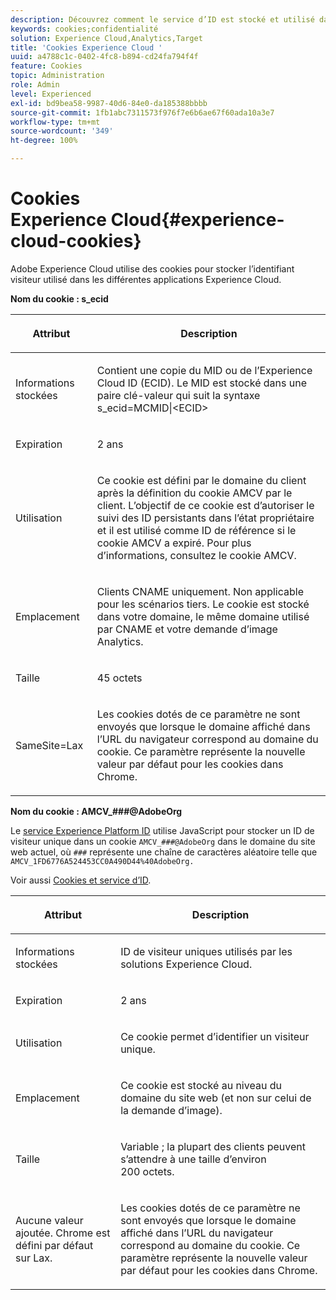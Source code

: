```yaml
---
description: Découvrez comment le service d’ID est stocké et utilisé dans les applications Experience Cloud.
keywords: cookies;confidentialité
solution: Experience Cloud,Analytics,Target
title: 'Cookies Experience Cloud '
uuid: a4788c1c-0402-4fc8-b894-cd24fa794f4f
feature: Cookies
topic: Administration
role: Admin
level: Experienced
exl-id: bd9bea58-9987-40d6-84e0-da185388bbbb
source-git-commit: 1fb1abc7311573f976f7e6b6ae67f60ada10a3e7
workflow-type: tm+mt
source-wordcount: '349'
ht-degree: 100%

---
```


# Cookies Experience Cloud{#experience-cloud-cookies}

Adobe Experience Cloud utilise des cookies pour stocker l’identifiant visiteur utilisé dans les différentes applications Experience Cloud.

**Nom du cookie : s_ecid**

<table id="table_FF4C70D3D4CC425BA65162D5A9504F7D"> 
 <thead> 
  <tr> 
   <th colname="col1" class="entry"> <p>Attribut </p> </th> 
   <th colname="col2" class="entry"> <p>Description </p> </th> 
  </tr> 
 </thead>
 <tbody> 
  <tr> 
   <td colname="col1"> <p>Informations stockées </p> </td> 
   <td colname="col2"> <p> Contient une copie du MID ou de l’Experience Cloud ID (ECID). Le MID est stocké dans une paire clé-valeur qui suit la syntaxe s_ecid=MCMID|&lt;ECID&gt; </p> </td> 
  </tr> 
  <tr> 
   <td colname="col1"> <p> Expiration </p> </td> 
   <td colname="col2"> <p>2 ans </p> </td> 
  </tr> 
  <tr> 
   <td colname="col1"> <p> Utilisation </p> </td> 
   <td colname="col2"> <p>Ce cookie est défini par le domaine du client après la définition du cookie AMCV par le client. L’objectif de ce cookie est d’autoriser le suivi des ID persistants dans l’état propriétaire et il est utilisé comme ID de référence si le cookie AMCV a expiré. Pour plus d’informations, consultez le cookie AMCV. </p> </td> 
  </tr> 
  <tr> 
   <td colname="col1"> <p> Emplacement </p> </td> 
   <td colname="col2"> <p>Clients CNAME uniquement. Non applicable pour les scénarios tiers. Le cookie est stocké dans votre domaine, le même domaine utilisé par CNAME et votre demande d’image Analytics. </p> </td> 
  </tr> 
  <tr> 
   <td colname="col1"> <p> Taille </p> </td> 
   <td colname="col2"> <p>45 octets </p> </td> 
  </tr> 
  <tr> 
   <td colname="col1"> <p> SameSite=Lax </p> </td> 
   <td colname="col2"> <p>Les cookies dotés de ce paramètre ne sont envoyés que lorsque le domaine affiché dans l’URL du navigateur correspond au domaine du cookie. Ce paramètre représente la nouvelle valeur par défaut pour les cookies dans Chrome.</p> </td> 
  </tr> 
 </tbody> 
</table>

**Nom du cookie : AMCV_###@AdobeOrg**

Le [service Experience Platform ID](https://experienceleague.adobe.com/docs/id-service/using/home.html?lang=fr) utilise JavaScript pour stocker un ID de visiteur unique dans un cookie `AMCV_###@AdobeOrg` dans le domaine du site web actuel, où `###` représente une chaîne de caractères aléatoire telle que `AMCV_1FD6776A524453CC0A490D44%40AdobeOrg.`

Voir aussi [Cookies et service d’ID](https://experienceleague.adobe.com/docs/id-service/using/intro/cookies.html?lang=fr).

<table id="table_1883C0836C1E4AF5A262FBF5000C1B11"> 
 <thead> 
  <tr> 
   <th colname="col1" class="entry"> <p>Attribut </p> </th> 
   <th colname="col2" class="entry"> <p>Description </p> </th> 
  </tr> 
 </thead>
 <tbody> 
  <tr> 
   <td colname="col1"> <p>Informations stockées </p> </td> 
   <td colname="col2"> <p> ID de visiteur uniques utilisés par les solutions Experience Cloud. </p> </td> 
  </tr> 
  <tr> 
   <td colname="col1"> <p> Expiration </p> </td> 
   <td colname="col2"> <p> 2 ans </p> </td> 
  </tr> 
  <tr> 
   <td colname="col1"> <p> Utilisation </p> </td> 
   <td colname="col2"> <p> Ce cookie permet d’identifier un visiteur unique. </p> </td> 
  </tr> 
  <tr> 
   <td colname="col1"> <p> Emplacement </p> </td> 
   <td colname="col2"> <p> Ce cookie est stocké au niveau du domaine du site web (et non sur celui de la demande d’image). </p> </td> 
  </tr> 
  <tr> 
   <td colname="col1"> <p> Taille </p> </td> 
   <td colname="col2"> <p> Variable ; la plupart des clients peuvent s’attendre à une taille d’environ 200 octets. </p> </td> 
  </tr> 
  <tr> 
   <td colname="col1"> <p>Aucune valeur ajoutée. Chrome est défini par défaut sur Lax. </p> </td> 
   <td colname="col2"> <p> Les cookies dotés de ce paramètre ne sont envoyés que lorsque le domaine affiché dans l’URL du navigateur correspond au domaine du cookie. Ce paramètre représente la nouvelle valeur par défaut pour les cookies dans Chrome. </p> </td> 
  </tr> 
 </tbody> 
</table>
